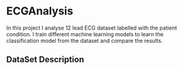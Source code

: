 # ECGAnalysis

In this project I analyse 12 lead ECG dataset labelled with the patient condition. I train different machine learning models to learn the classification model from the dataset and compare the results. 

## DataSet Description
